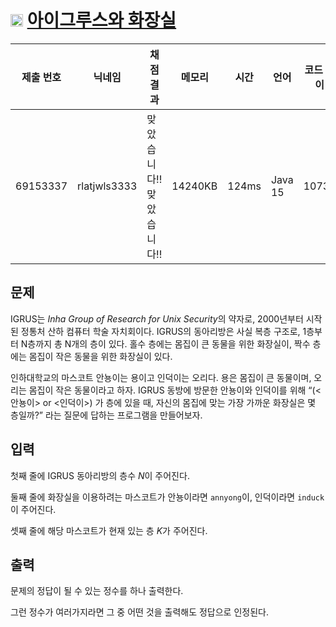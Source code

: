 # <img width="20px"  src="https://d2gd6pc034wcta.cloudfront.net/tier/3.svg" class="solvedac-tier"> [아이그루스와 화장실](https://www.acmicpc.net/problem/30642) 

| 제출 번호 | 닉네임 | 채점 결과 | 메모리 | 시간 | 언어 | 코드 길이 |
|---|---|---|---|---|---|---|
|69153337| rlatjwls3333|맞았습니다!! 맞았습니다!!|14240KB|124ms|Java 15|1073B|

## 문제
<p>IGRUS는 <em>Inha Group of Research for Unix Security</em>의 약자로, 2000년부터 시작된 정통처 산하 컴퓨터 학술 자치회이다. IGRUS의 동아리방은 사실 복층 구조로, 1층부터 N층까지 총 N개의 층이 있다. 홀수 층에는 몸집이 큰 동물을 위한 화장실이, 짝수 층에는 몸집이 작은 동물을 위한 화장실이 있다.</p>

<p>인하대학교의 마스코트 안뇽이는 용이고 인덕이는 오리다. 용은 몸집이 큰 동물이며, 오리는 몸집이 작은 동물이라고 하자. IGRUS 동방에 방문한 안뇽이와 인덕이를 위해 “(<안뇽이> or <인덕이>) 가 <K>층에 있을 때, 자신의 몸집에 맞는 가장 가까운 화장실은 몇 층일까?” 라는 질문에 답하는 프로그램을 만들어보자.</p>

## 입력
<p>첫째 줄에 IGRUS 동아리방의 층수 <em>N</em>이 주어진다.</p>

<p>둘째 줄에 화장실을 이용하려는 마스코트가 안뇽이라면 <code>annyong</code>이, 인덕이라면 <code>induck</code>이 주어진다.</p>

<p>셋째 줄에 해당 마스코트가 현재 있는 층 <em>K</em>가 주어진다.</p>

## 출력
<p>문제의 정답이 될 수 있는 정수를 하나 출력한다.</p>

<p>그런 정수가 여러가지라면 그 중 어떤 것을 출력해도 정답으로 인정된다.</p>

